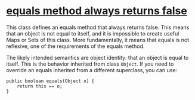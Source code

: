 # [equals method always returns false](https://spotbugs.readthedocs.io/en/latest/bugDescriptions.html#EQ_ALWAYS_FALSE)

 This class defines an equals method that always returns false. This means that an object is not equal to itself, and it is impossible to create useful Maps or Sets of this class. More fundamentally, it means
that equals is not reflexive, one of the requirements of the equals method.

The likely intended semantics are object identity: that an object is equal to itself. This is the behavior inherited from class `Object`. If you need to override an equals inherited from a different
superclass, you can use:

    public boolean equals(Object o) {
        return this == o;
    }